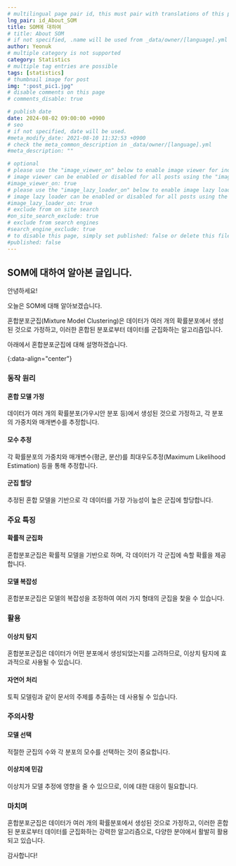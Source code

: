 ```yaml
---
# multilingual page pair id, this must pair with translations of this page. (This name must be unique)
lng_pair: id_About_SOM
title: SOM에 대하여
# title: About SOM
# if not specified, .name will be used from _data/owner/[language].yml
author: Yeonuk
# multiple category is not supported
category: Statistics
# multiple tag entries are possible
tags: [statistics]
# thumbnail image for post
img: ":post_pic1.jpg"
# disable comments on this page
# comments_disable: true

# publish date
date: 2024-08-02 09:00:00 +0900
# seo
# if not specified, date will be used.
#meta_modify_date: 2021-08-10 11:32:53 +0900
# check the meta_common_description in _data/owner/[language].yml
#meta_description: ""

# optional
# please use the "image_viewer_on" below to enable image viewer for individual pages or posts (_posts/ or [language]/_posts folders).
# image viewer can be enabled or disabled for all posts using the "image_viewer_posts: true" setting in _data/conf/main.yml.
#image_viewer_on: true
# please use the "image_lazy_loader_on" below to enable image lazy loader for individual pages or posts (_posts/ or [language]/_posts folders).
# image lazy loader can be enabled or disabled for all posts using the "image_lazy_loader_posts: true" setting in _data/conf/main.yml.
#image_lazy_loader_on: true
# exclude from on site search
#on_site_search_exclude: true
# exclude from search engines
#search_engine_exclude: true
# to disable this page, simply set published: false or delete this file
#published: false
---
```


<!-- outline-start -->

## SOM에 대하여 알아본 글입니다.

안녕하세요!

오늘은 SOM에 대해 알아보겠습니다.

혼합분포군집(Mixture Model Clustering)은 데이터가 여러 개의 확률분포에서 생성된 것으로 가정하고, 이러한 혼합된 분포로부터 데이터를 군집화하는 알고리즘입니다.

아래에서 혼합분포군집에 대해 설명하겠습니다.

{:data-align="center"}

<!-- outline-end -->

### 동작 원리

#### 혼합 모델 가정

데이터가 여러 개의 확률분포(가우시안 분포 등)에서 생성된 것으로 가정하고, 각 분포의 가중치와 매개변수를 추정합니다.

#### 모수 추정

각 확률분포의 가중치와 매개변수(평균, 분산)를 최대우도추정(Maximum Likelihood Estimation) 등을 통해 추정합니다.

#### 군집 할당

추정된 혼합 모델을 기반으로 각 데이터를 가장 가능성이 높은 군집에 할당합니다.

### 주요 특징

#### 확률적 군집화

혼합분포군집은 확률적 모델을 기반으로 하며, 각 데이터가 각 군집에 속할 확률을 제공합니다.

#### 모델 복잡성

혼합분포군집은 모델의 복잡성을 조정하여 여러 가지 형태의 군집을 찾을 수 있습니다.

### 활용

#### 이상치 탐지

혼합분포군집은 데이터가 어떤 분포에서 생성되었는지를 고려하므로, 이상치 탐지에 효과적으로 사용될 수 있습니다.

#### 자연어 처리

토픽 모델링과 같이 문서의 주제를 추출하는 데 사용될 수 있습니다.

### 주의사항

#### 모델 선택

적절한 군집의 수와 각 분포의 모수를 선택하는 것이 중요합니다.

#### 이상치에 민감

이상치가 모델 추정에 영향을 줄 수 있으므로, 이에 대한 대응이 필요합니다.

### 마치며

혼합분포군집은 데이터가 여러 개의 확률분포에서 생성된 것으로 가정하고, 이러한 혼합된 분포로부터 데이터를 군집화하는 강력한 알고리즘으로, 다양한 분야에서 활발히 활용되고 있습니다.

감사합니다!
